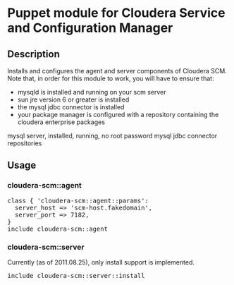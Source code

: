 # Puppet module for Cloudera Service and Configuration Manager

## Description
Installs and configures the agent and server components of Cloudera SCM.
Note that, in order for this module to work, you will have to ensure that:
* mysqld is installed and running on your scm server 
* sun jre version 6 or greater is installed
* the mysql jdbc connector is installed
* your package manager is configured with a repository containing the
  cloudera enterprise packages

mysql server, installed, running, no root password
mysql jdbc connector
repositories 

## Usage

### cloudera-scm::agent
<pre>
class { 'cloudera-scm::agent::params':
  server_host => 'scm-host.fakedomain',
  server_port => 7182,
}
include cloudera-scm::agent
</pre>

### cloudera-scm::server
Currently (as of 2011.08.25), only install support is implemented.

<pre>
include cloudera-scm::server::install
</pre>
